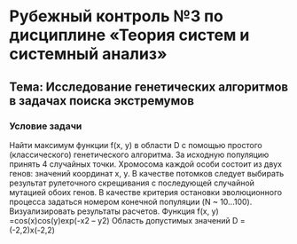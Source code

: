 # Рубежный контроль №3 по дисциплине                    «Теория систем и системный анализ»

## Тема: Исследование генетических алгоритмов в задачах поиска экстремумов

### Условие задачи
Найти максимум функции f(х, у) в области D с помощью простого (классического) генетического алгоритма. 
За исходную популяцию принять 4 случайных точки. Хромосома каждой особи состоит из двух генов: значений координат x, у. В качестве потомков следует выбирать результат рулеточного скрещивания с последующей случайной мутацией обоих генов. В качестве критерия остановки эволюционного процесса задаться номером конечной популяции (N ~ 10...100). Визуализировать результаты расчетов.
Функция f(x, y) =cos(х)cos(у)exp(-х2 – у2)
Область допустимых значений D = (-2,2)х(-2,2) 
